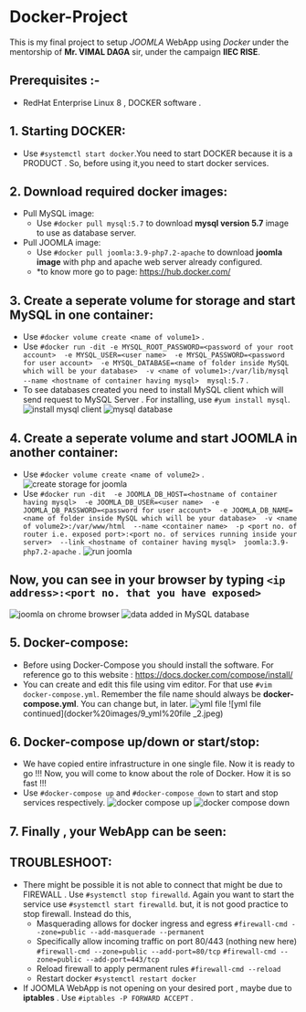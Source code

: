 # Docker-Project
This is my final project to setup *JOOMLA* WebApp using *Docker* under the mentorship of **Mr. VIMAL DAGA** sir, under the campaign **IIEC RISE**.

## Prerequisites :-
* RedHat Enterprise Linux 8 , DOCKER software  .

## 1. Starting DOCKER:
* Use `#systemctl start docker`.You need to start DOCKER because it is a PRODUCT . So, before using it,you need to start docker services.
## 2. Download required docker images:
* Pull MySQL image:
  * Use `#docker pull mysql:5.7` to download **mysql version 5.7** image to use as database server.
* Pull JOOMLA image:
  * Use `#docker pull joomla:3.9-php7.2-apache` to download **joomla image** with php and apache web server already configured.
  * *to know more go to page: https://hub.docker.com/ 
## 3. Create a seperate volume for storage and start MySQL in one container:
* Use `#docker volume create <name of volume1>` .
* Use `#docker run -dit -e MYSQL_ROOT_PASSWORD=<password of your root account>  -e MYSQL_USER=<user name>  -e MYSQL_PASSWORD=<password for user account>  -e MYSQL_DATABASE=<name of folder inside MySQL which will be your database>  -v <name of volume1>:/var/lib/mysql  --name <hostname of container having mysql>  mysql:5.7` .
* To see databases created you need to install MySQL client which will send request to MySQL Server . For installing, use `#yum install mysql`.
![install mysql client](docker%20images/2_ip%20and%20mysql%20client.png)
![mysql database](docker%20images/3_mysql%20database.png)
## 4. Create a seperate volume and start JOOMLA in another container:
* Use `#docker volume create <name of volume2>` .
![create storage for joomla](docker%20images/4_another%20volume%20create.png)
* Use `#docker run -dit  -e JOOMLA_DB_HOST=<hostname of container having mysql>  -e JOOMLA_DB_USER=<user name>  -e JOOMLA_DB_PASSWORD=<password for user account>  -e JOOMLA_DB_NAME=<name of folder inside MySQL which will be your database>  -v <name of volume2>:/var/www/html  --name <container name>  -p <port no. of router i.e. exposed port>:<port no. of services running inside your server>  --link <hostname of container having mysql>  joomla:3.9-php7.2-apache` .
![run joomla](docker%20images/5_run%20joomla.jpeg)

## Now, you can see in your browser by typing  `<ip address>:<port no. that you have exposed>`
![joomla on chrome browser](docker%20images/6_joomla%20on%20browser.jpeg)
![data added in MySQL database](docker%20images/7_data%20added.png)
## 5. Docker-compose:
* Before using Docker-Compose you should install the software. For reference go to this website : https://docs.docker.com/compose/install/
* You can create and edit this file using vim editor. For that use `#vim docker-compose.yml`. Remember the file name should always be **docker-compose.yml**. You can change but, in later.
![yml file](docker%20images/8_yml%20file.jpeg)
![yml file continued](docker%20images/9_yml%20file _2.jpeg)
## 6. Docker-compose up/down or start/stop:
* We have copied entire infrastructure in one single file. Now it is ready to go !!! Now, you will come to know about the role of Docker. How it is so fast !!!
* Use `#docker-compose up` and `#docker-compose down` to start and stop services respectively.
 ![docker compose up](docker%20images/10_docker%20compose%20up.png)
 ![docker compose down](docker%20images/11_docker%20compose%20down.png)

 
 ## 7. Finally , your WebApp can be seen:
## TROUBLESHOOT:
 * There might be possible it is not able to connect that might be due to FIREWALL . Use `#systemctl stop firewalld`. Again you want to start the service use `#systemctl start firewalld`. but, it is not good practice to stop firewall. Instead do this,
   * Masquerading allows for docker ingress and egress 
    `#firewall-cmd --zone=public --add-masquerade --permanent`
   * Specifically allow incoming traffic on port 80/443 (nothing new here)
    `#firewall-cmd --zone=public --add-port=80/tcp`
    `#firewall-cmd --zone=public --add-port=443/tcp`
   * Reload firewall to apply permanent rules
    `#firewall-cmd --reload`
   * Restart docker 
    `#systemctl restart docker`
 * If JOOMLA WebApp is not opening on your desired port , maybe due to **iptables** . Use `#iptables -P FORWARD ACCEPT` .

